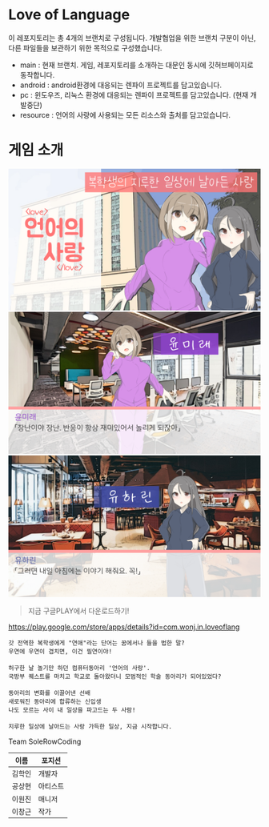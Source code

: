 # Love of Language
이 레포지토리는 총 4개의 브랜치로 구성됩니다. 개발협업을 위한 브랜치 구분이 아닌, 다른 파일들을 보관하기 위한 목적으로 구성했습니다.
* main : 현재 브랜치. 게임, 레포지토리를 소개하는 대문인 동시에 깃허브페이지로 동작합니다.
* android : android환경에 대응되는 렌파이 프로젝트를 담고있습니다.
* pc : 윈도우즈, 리눅스 환경에 대응되는 렌파이 프로젝트를 담고있습니다. (현재 개발중댠)
* resource : 언어의 사랑에 사용되는 모든 리소스와 출처를 담고있습니다.

# 게임 소개

<img src="./readmeimg/screenshot_0.png" width="640px" height="auto">
<img src="./readmeimg/screenshot_3.png" width="640px" height="auto">
<img src="./readmeimg/screenshot_4.png" width="640px" height="auto">

> 지금 구글PLAY에서 다운로드하기!

https://play.google.com/store/apps/details?id=com.wonj.in.loveoflang



```
갓 전역한 복학생에게 "연애"라는 단어는 꿈에서나 들을 법한 말?
우연에 우연이 겹치면, 이건 필연이야!

허구한 날 놀기만 하던 컴퓨터동아리 '언어의 사랑'.
국방부 퀘스트를 마치고 학교로 돌아왔더니 모범적인 학술 동아리가 되어있었다?

동아리의 변화를 이끌어낸 선배
새로워진 동아리에 합류하는 신입생
나도 모르는 사이 내 일상을 파고드는 두 사람!

지루한 일상에 날아드는 사랑 가득한 일상, 지금 시작합니다.
```


Team SoleRowCoding

|이름|포지션|
|------|---|
|김학인|개발자|
|공상현|아티스트|
|이원진|매니저|
|이창근|작가|